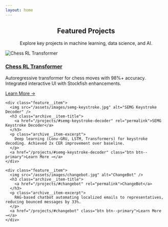 ```yaml
---
layout: home
---
```


<div class="page__content">

  <!-- Intro text or heading -->
  <h2 class="archive__item-title" style="text-align: center;">Featured Projects</h2>
  <p style="text-align: center;">Explore key projects in machine learning, data science, and AI.</p>

  <!-- One-project-at-a-time horizontal layout -->
  <div class="projects-horizontal-scroll">
    <div class="feature__item">
      <img src="/assets/images/chess-rl.jpg" alt="Chess RL Transformer" />
      <h3 class="archive__item-title">
        <a href="/projects/#chess-rl-transformer" rel="permalink">Chess RL Transformer</a>
      </h3>
      <p class="archive__item-excerpt">
        Autoregressive transformer for chess moves with 98%+ accuracy. Integrated interactive UI with Stockfish enhancements.
      </p>
      <a href="/projects/#chess-rl-transformer" class="btn btn--primary">Learn More →</a>
    </div>

    <div class="feature__item">
      <img src="/assets/images/semg-keystroke.jpg" alt="SEMG Keystroke Decoder" />
      <h3 class="archive__item-title">
        <a href="/projects/#semg-keystroke-decoder" rel="permalink">SEMG Keystroke Decoder</a>
      </h3>
      <p class="archive__item-excerpt">
        Deep learning (Conv-GRU, LSTM, Transformers) for keystroke decoding. Achieved 2x CER improvement over baseline.
      </p>
      <a href="/projects/#semg-keystroke-decoder" class="btn btn--primary">Learn More →</a>
    </div>

    <div class="feature__item">
      <img src="/assets/images/changebot.jpg" alt="ChangeBot" />
      <h3 class="archive__item-title">
        <a href="/projects/#changebot" rel="permalink">ChangeBot</a>
      </h3>
      <p class="archive__item-excerpt">
        RAG-based chatbot automating localized emails to representatives, reducing bounced messages by 33%.
      </p>
      <a href="/projects/#changebot" class="btn btn--primary">Learn More →</a>
    </div>
  </div>

</div>